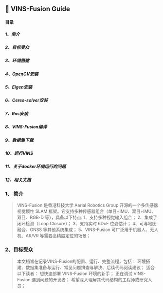 
## 📘 VINS-Fusion Guide

#### 目录
##### 1、简介
##### 2、目标受众
##### 3、环境搭建
##### 4、OpenCV安装
##### 5、Eigen安装
##### 6、Ceres-solver安装
##### 7、Ros安装
##### 8、VINS-Fusion编译
##### 9、数据集下载
##### 10、运行VINS
##### 11、关于docker环境运行的问题
##### 12、相关文档


### 1、 简介
>VINS-Fusion 是香港科技大学 Aerial Robotics Group 开源的一个多传感器视觉惯性 SLAM 框架。它支持多种传感器组合（单目+IMU、双目+IMU、双目、RGB-D 等），具备以下特点:
1、支持多种视觉输入组合；
2、集成了闭环检测（Loop Closure）；
3、支持实时 6DoF 位姿估计；
4、可与地图融合、GNSS 等其他系统集成；
5、VINS-Fusion 可广泛用于机器人、无人机、AR/VR 等需要高精度定位的场景；

### 2、目标受众
>本文档旨在记录VINS-Fusion的配置、运行、完整流程，包括：
环境搭建、数据集准备与运行、常见问题排查与解决、后续代码阅读建议；
适合以下读者：
想快速部署 VINS-Fusion 环境的新手；
正在调试 VINS-Fusion 遇到问题的开发者；
希望深入理解其代码结构的工程师或研究人员；
